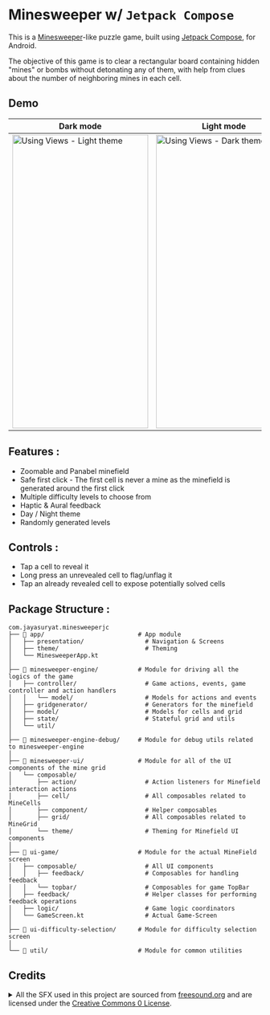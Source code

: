 # Minesweeper w/ `Jetpack Compose`

This is a [Minesweeper](https://en.wikipedia.org/wiki/Minesweeper_(video_game))-like puzzle game, built using [Jetpack Compose](https://developer.android.com/jetpack/compose), for Android.

The objective of this game is to clear a rectangular board containing hidden "mines" or bombs without detonating any of them, with help from clues about the number of neighboring mines in each cell.

## Demo
| Dark mode | Light mode | 
| -- | -- |
| <img src="https://github.com/JayaSuryaT/minesweeper-j-compose/raw/main/art/Main_DarkTheme.gif" alt="Using Views - Light theme" data-canonical-src="https://github.com/JayaSuryaT/minesweeper-j-compose/raw/main/art/Main_DarkTheme.gif" width="270" height="585" />|<img src="https://github.com/JayaSuryaT/minesweeper-j-compose/raw/main/art/Main_LightTheme.gif" alt="Using Views - Dark theme" data-canonical-src="https://github.com/JayaSuryaT/minesweeper-j-compose/raw/main/art/Main_LightTheme.gif" width="270" height="585" />|


## Features : 
* Zoomable and Panabel minefield
* Safe first click - The first cell is never a mine as the minefield is generated around the first click
* Multiple difficulty levels to choose from
* Haptic & Aural feedback
* Day / Night theme
* Randomly generated levels

## Controls : 
* Tap a cell to reveal it
* Long press an unrevealed cell to flag/unflag it
* Tap an already revealed cell to expose potentially solved cells

## Package Structure :

 ```
com.jayasuryat.minesweeperjc
├── 📂 app/                          # App module
│   ├── presentation/                 # Navigation & Screens
│   ├── theme/                        # Theming
│   └── MinesweeperApp.kt    
│
├── 📂 minesweeper-engine/           # Module for driving all the logics of the game
│   ├── controller/                   # Game actions, events, game controller and action handlers
│   │   └── model/                    # Models for actions and events
│   ├── gridgenerator/                # Generators for the minefield
│   ├── model/                        # Models for cells and grid
│   ├── state/                        # Stateful grid and utils
│   └── util/
│
├── 📂 minesweeper-engine-debug/     # Module for debug utils related to minesweeper-engine
│
├── 📂 minesweeper-ui/               # Module for all of the UI components of the mine grid
│   └── composable/
│       ├── action/                   # Action listeners for Minefield interaction actions
│       ├── cell/                     # All composables related to MineCells
│       ├── component/                # Helper composables
│       ├── grid/                     # All composables related to MineGrid
│       └── theme/                    # Theming for Minefield UI components
│
├── 📂 ui-game/                      # Module for the actual MineField screen
│   ├── composable/                   # All UI components
│   │   ├── feedback/                 # Composables for handling feedback
│   │   └── topbar/                   # Composables for game TopBar
│   ├── feedback/                     # Helper classes for performing feedback operations
│   ├── logic/                        # Game logic coordinators
│   └── GameScreen.kt                 # Actual Game-Screen
│
├── 📂 ui-difficulty-selection/      # Module for difficulty selection screen
│
└── 📂 util/                         # Module for common utilities
```


## Credits
<p>
  <details>
    <summary>
      All the SFX used in this project are sourced from <a href="https://freesound.org/">freesound.org</a> and are licensed under the <a href="https://creativecommons.org/publicdomain/zero/1.0/">Creative Commons 0 License</a>.
    </summary>
    
* [Cell flagging sound](https://freesound.org/people/plasterbrain/sounds/237422/) by [plasterbrain](https://freesound.org/people/plasterbrain/)
* [Cell unflagging sound](https://freesound.org/people/plasterbrain/sounds/423168/) by [plasterbrain](https://freesound.org/people/plasterbrain/)
* [Game completed sound](https://freesound.org/people/Leszek_Szary/sounds/171584/) by [Leszek_Szary](https://freesound.org/people/Leszek_Szary/)
* [Game over sound](https://freesound.org/people/Leszek_Szary/sounds/171526/) by [Leszek_Szary](https://freesound.org/people/Leszek_Szary/)
* [Cell poping sound](https://freesound.org/people/onikage22/sounds/240566/) by [onikage22](https://freesound.org/people/onikage22/)
  
  </details>
</p>

